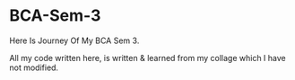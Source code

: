 # BCA-Sem-3
Here Is Journey Of My BCA Sem 3.

All my code written here, is written & learned from my collage which I have not modified.